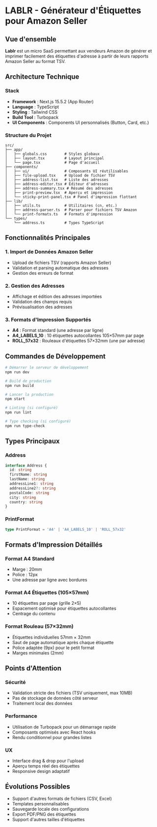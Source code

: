 # LABLR - Générateur d'Étiquettes pour Amazon Seller

## Vue d'ensemble

**Lablr** est un micro SaaS permettant aux vendeurs Amazon de générer et imprimer facilement des étiquettes d'adresse à partir de leurs rapports Amazon Seller au format TSV.

## Architecture Technique

### Stack
- **Framework** : Next.js 15.5.2 (App Router)
- **Language** : TypeScript
- **Styling** : Tailwind CSS
- **Build Tool** : Turbopack
- **UI Components** : Components UI personnalisés (Button, Card, etc.)

### Structure du Projet
```
src/
├── app/
│   ├── globals.css        # Styles globaux
│   ├── layout.tsx         # Layout principal
│   └── page.tsx           # Page d'accueil
├── components/
│   ├── ui/                # Composants UI réutilisables
│   ├── file-upload.tsx    # Upload de fichier TSV
│   ├── address-list.tsx   # Liste des adresses
│   ├── address-editor.tsx # Éditeur d'adresses
│   ├── address-summary.tsx # Résumé des adresses
│   ├── print-preview.tsx  # Aperçu et impression
│   └── sticky-print-panel.tsx # Panel d'impression flottant
├── lib/
│   ├── utils.ts           # Utilitaires (cn, etc.)
│   ├── address-parser.ts  # Parser pour fichiers TSV Amazon
│   └── print-formats.ts   # Formats d'impression
└── types/
    └── address.ts         # Types TypeScript
```

## Fonctionnalités Principales

### 1. Import de Données Amazon Seller
- Upload de fichiers TSV (rapports Amazon Seller)
- Validation et parsing automatique des adresses
- Gestion des erreurs de format

### 2. Gestion des Adresses
- Affichage et édition des adresses importées
- Validation des champs requis
- Prévisualisation des adresses

### 3. Formats d'Impression Supportés
- **A4** : Format standard (une adresse par ligne)
- **A4_LABELS_10** : 10 étiquettes autocollantes 105×57mm par page
- **ROLL_57x32** : Rouleaux d'étiquettes 57×32mm (une par adresse)

## Commandes de Développement

```bash
# Démarrer le serveur de développement
npm run dev

# Build de production
npm run build

# Lancer la production
npm start

# Linting (si configuré)
npm run lint

# Type checking (si configuré)  
npm run type-check
```

## Types Principaux

### Address
```typescript
interface Address {
  id: string
  firstName: string
  lastName: string
  addressLine1: string
  addressLine2?: string
  postalCode: string
  city: string
  country: string
}
```

### PrintFormat
```typescript
type PrintFormat = 'A4' | 'A4_LABELS_10' | 'ROLL_57x32'
```

## Formats d'Impression Détaillés

### Format A4 Standard
- Marge : 20mm
- Police : 12px
- Une adresse par ligne avec bordures

### Format A4 Étiquettes (105×57mm)
- 10 étiquettes par page (grille 2×5)
- Espacement optimisé pour étiquettes autocollantes
- Centrage du contenu

### Format Rouleau (57×32mm)
- Étiquettes individuelles 57mm × 32mm
- Saut de page automatique après chaque étiquette
- Police adaptée (9px) pour le petit format
- Marges minimales (2mm)

## Points d'Attention

### Sécurité
- Validation stricte des fichiers (TSV uniquement, max 10MB)
- Pas de stockage de données côté serveur
- Traitement local des données

### Performance
- Utilisation de Turbopack pour un démarrage rapide
- Composants optimisés avec React hooks
- Rendu conditionnel pour grandes listes

### UX
- Interface drag & drop pour l'upload
- Aperçu temps réel des étiquettes
- Responsive design adaptatif

## Évolutions Possibles

- Support d'autres formats de fichiers (CSV, Excel)
- Templates personnalisables
- Sauvegarde locale des configurations
- Export PDF/PNG des étiquettes
- Support d'autres tailles d'étiquettes